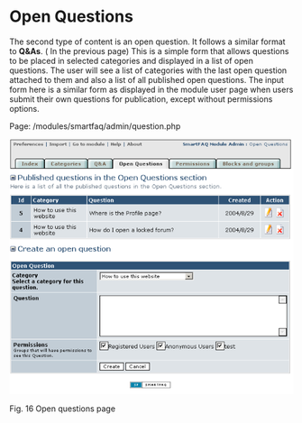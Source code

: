 # Open Questions

The second type of content is an open question. It follows a similar format to **Q&As**. ( In the previous page) This is a simple form that allows questions to be placed in selected categories and displayed in a list of open questions. The user will see a list of categories with the last open question attached to them and also a list of all published open questions. The input form here is a similar form as displayed in the module user page when users submit their own questions for publication, except without permissions options.

Page: /modules/smartfaq/admin/question.php


![image001.png](../../assets/open.png)

Fig. 16 Open questions page
